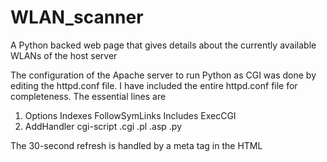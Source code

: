 # WLAN_scanner
A Python backed web page that gives details about the currently available WLANs of the host server

The configuration of the Apache server to run Python as CGI was done by editing the httpd.conf file. I have included the entire httpd.conf file for completeness. The essential lines are 
  1. Options Indexes FollowSymLinks Includes ExecCGI
  2. AddHandler cgi-script .cgi .pl .asp .py
  
The 30-second refresh is handled by a meta tag in the HTML
